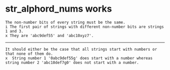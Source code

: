 # str_alphord_nums works

    The non-number bits of every string must be the same.
    i The first pair of strings with different non-number bits are strings 1 and 3.
    x They are 'abc9def55' and 'abc10xyz7'.

---

    It should either be the case that all strings start with numbers or that none of them do.
    x  String number 1 '0abc9def55g' does start with a number whereas string number 2 'abc10def7g0' does not start with a number.

